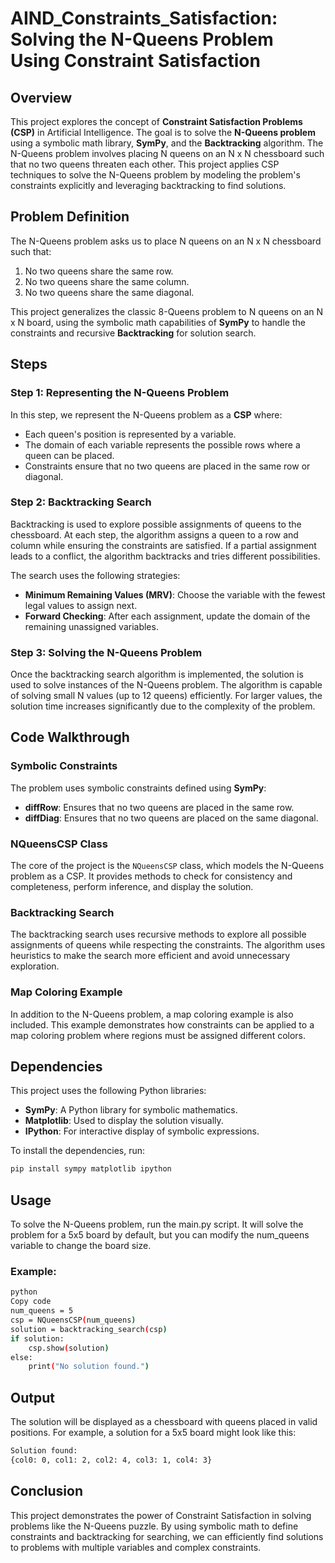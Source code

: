 # AIND_Constraints_Satisfaction: Solving the N-Queens Problem Using Constraint Satisfaction

## Overview

This project explores the concept of **Constraint Satisfaction Problems (CSP)** in Artificial Intelligence. The goal is to solve the **N-Queens problem** using a symbolic math library, **SymPy**, and the **Backtracking** algorithm. The N-Queens problem involves placing N queens on an N x N chessboard such that no two queens threaten each other. This project applies CSP techniques to solve the N-Queens problem by modeling the problem's constraints explicitly and leveraging backtracking to find solutions.

## Problem Definition

The N-Queens problem asks us to place N queens on an N x N chessboard such that:
1. No two queens share the same row.
2. No two queens share the same column.
3. No two queens share the same diagonal.

This project generalizes the classic 8-Queens problem to N queens on an N x N board, using the symbolic math capabilities of **SymPy** to handle the constraints and recursive **Backtracking** for solution search.

## Steps

### Step 1: Representing the N-Queens Problem
In this step, we represent the N-Queens problem as a **CSP** where:
- Each queen's position is represented by a variable.
- The domain of each variable represents the possible rows where a queen can be placed.
- Constraints ensure that no two queens are placed in the same row or diagonal.

### Step 2: Backtracking Search
Backtracking is used to explore possible assignments of queens to the chessboard. At each step, the algorithm assigns a queen to a row and column while ensuring the constraints are satisfied. If a partial assignment leads to a conflict, the algorithm backtracks and tries different possibilities.

The search uses the following strategies:
- **Minimum Remaining Values (MRV)**: Choose the variable with the fewest legal values to assign next.
- **Forward Checking**: After each assignment, update the domain of the remaining unassigned variables.

### Step 3: Solving the N-Queens Problem
Once the backtracking search algorithm is implemented, the solution is used to solve instances of the N-Queens problem. The algorithm is capable of solving small N values (up to 12 queens) efficiently. For larger values, the solution time increases significantly due to the complexity of the problem.

## Code Walkthrough

### Symbolic Constraints

The problem uses symbolic constraints defined using **SymPy**:
- **diffRow**: Ensures that no two queens are placed in the same row.
- **diffDiag**: Ensures that no two queens are placed on the same diagonal.

### NQueensCSP Class

The core of the project is the `NQueensCSP` class, which models the N-Queens problem as a CSP. It provides methods to check for consistency and completeness, perform inference, and display the solution.

### Backtracking Search

The backtracking search uses recursive methods to explore all possible assignments of queens while respecting the constraints. The algorithm uses heuristics to make the search more efficient and avoid unnecessary exploration.

### Map Coloring Example

In addition to the N-Queens problem, a map coloring example is also included. This example demonstrates how constraints can be applied to a map coloring problem where regions must be assigned different colors.

## Dependencies

This project uses the following Python libraries:
- **SymPy**: A Python library for symbolic mathematics.
- **Matplotlib**: Used to display the solution visually.
- **IPython**: For interactive display of symbolic expressions.

To install the dependencies, run:

```bash
pip install sympy matplotlib ipython
```

## Usage
To solve the N-Queens problem, run the main.py script. It will solve the problem for a 5x5 board by default, but you can modify the num_queens variable to change the board size.

### Example:
```bash
python
Copy code
num_queens = 5
csp = NQueensCSP(num_queens)
solution = backtracking_search(csp)
if solution:
    csp.show(solution)
else:
    print("No solution found.")
```

## Output
The solution will be displayed as a chessboard with queens placed in valid positions. For example, a solution for a 5x5 board might look like this:

```bash
Solution found:
{col0: 0, col1: 2, col2: 4, col3: 1, col4: 3}
```

## Conclusion
This project demonstrates the power of Constraint Satisfaction in solving problems like the N-Queens puzzle. By using symbolic math to define constraints and backtracking for searching, we can efficiently find solutions to problems with multiple variables and complex constraints.

